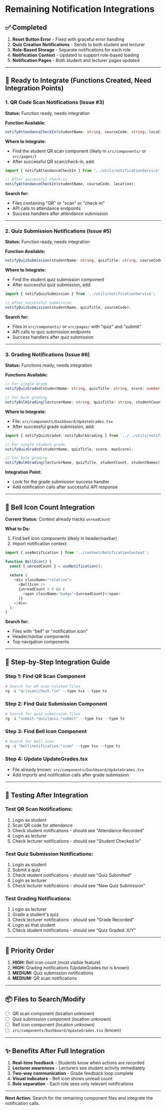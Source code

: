 # Remaining Notification Integrations

## ✅ Completed
1. **Reset Button Error** - Fixed with graceful error handling
2. **Quiz Creation Notifications** - Sends to both student and lecturer
3. **Role-Based Storage** - Separate notifications for each role
4. **Notification Context** - Updated to support role-based loading
5. **Notification Pages** - Both student and lecturer pages updated

---

## 🔧 Ready to Integrate (Functions Created, Need Integration Points)

### 1. QR Code Scan Notifications (Issue #3)
**Status:** Function ready, needs integration

**Function Available:**
```typescript
notifyAttendanceCheckIn(studentName: string, courseCode: string, location: string)
```

**Where to Integrate:**
- Find the student QR scan component (likely in `src/components/` or `src/pages/`)
- After successful QR scan/check-in, add:
```typescript
import { notifyAttendanceCheckIn } from '../utils/notificationService';

// After successful check-in
notifyAttendanceCheckIn(studentName, courseCode, location);
```

**Search for:**
- Files containing "QR" or "scan" or "check-in"
- API calls to attendance endpoints
- Success handlers after attendance submission

---

### 2. Quiz Submission Notifications (Issue #5)
**Status:** Function ready, needs integration

**Function Available:**
```typescript
notifyQuizSubmission(studentName: string, quizTitle: string, courseCode: string)
```

**Where to Integrate:**
- Find the student quiz submission component
- After successful quiz submission, add:
```typescript
import { notifyQuizSubmission } from '../utils/notificationService';

// After successful submission
notifyQuizSubmission(studentName, quizTitle, courseCode);
```

**Search for:**
- Files in `src/components/` or `src/pages/` with "quiz" and "submit"
- API calls to quiz submission endpoints
- Success handlers after quiz submission

---

### 3. Grading Notifications (Issue #6)
**Status:** Functions ready, needs integration

**Functions Available:**
```typescript
// For single grade
notifyQuizGraded(studentName: string, quizTitle: string, score: number, maxScore: number)

// For bulk grading
notifyBulkGrading(lecturerName: string, quizTitle: string, studentCount: number, students: string[])
```

**Where to Integrate:**
- File: `src/components/Dashboard/UpdateGrades.tsx`
- After successful grade submission, add:
```typescript
import { notifyQuizGraded, notifyBulkGrading } from '../../utils/notificationService';

// For single student grade
notifyQuizGraded(studentName, quizTitle, score, maxScore);

// For bulk grading
notifyBulkGrading(lecturerName, quizTitle, studentCount, studentNames);
```

**Integration Point:**
- Look for the grade submission success handler
- Add notification calls after successful API response

---

## 🔔 Bell Icon Count Integration

**Current Status:** Context already tracks `unreadCount`

**What to Do:**
1. Find bell icon components (likely in header/navbar)
2. Import notification context:
```typescript
import { useNotification } from '../context/NotificationContext';

function BellIcon() {
  const { unreadCount } = useNotification();
  
  return (
    <div className="relative">
      <BellIcon />
      {unreadCount > 0 && (
        <span className="badge">{unreadCount}</span>
      )}
    </div>
  );
}
```

**Search for:**
- Files with "bell" or "notification icon"
- Header/navbar components
- Top navigation components

---

## 📝 Step-by-Step Integration Guide

### Step 1: Find QR Scan Component
```powershell
# Search for QR scan related files
rg -i "qr|scan|check.*in" --type tsx --type ts
```

### Step 2: Find Quiz Submission Component
```powershell
# Search for quiz submission files
rg -i "submit.*quiz|quiz.*submit" --type tsx --type ts
```

### Step 3: Find Bell Icon Component
```powershell
# Search for bell icon
rg -i "bell|notification.*icon" --type tsx --type ts
```

### Step 4: Update UpdateGrades.tsx
- File already known: `src/components/Dashboard/UpdateGrades.tsx`
- Add imports and notification calls after grade submission

---

## 🧪 Testing After Integration

### Test QR Scan Notifications:
1. Login as student
2. Scan QR code for attendance
3. Check student notifications - should see "Attendance Recorded"
4. Login as lecturer
5. Check lecturer notifications - should see "Student Checked In"

### Test Quiz Submission Notifications:
1. Login as student
2. Submit a quiz
3. Check student notifications - should see "Quiz Submitted"
4. Login as lecturer
5. Check lecturer notifications - should see "New Quiz Submission"

### Test Grading Notifications:
1. Login as lecturer
2. Grade a student's quiz
3. Check lecturer notifications - should see "Grade Recorded"
4. Login as that student
5. Check student notifications - should see "Quiz Graded: X/Y"

---

## 🎯 Priority Order

1. **HIGH:** Bell icon count (most visible feature)
2. **HIGH:** Grading notifications (UpdateGrades.tsx is known)
3. **MEDIUM:** Quiz submission notifications
4. **MEDIUM:** QR scan notifications

---

## 📦 Files to Search/Modify

- [ ] QR scan component (location unknown)
- [ ] Quiz submission component (location unknown)
- [ ] Bell icon component (location unknown)
- [ ] `src/components/Dashboard/UpdateGrades.tsx` (known)

---

## ✨ Benefits After Full Integration

1. **Real-time feedback** - Students know when actions are recorded
2. **Lecturer awareness** - Lecturers see student activity immediately
3. **Two-way communication** - Grade feedback loop complete
4. **Visual indicators** - Bell icon shows unread count
5. **Role separation** - Each role sees only relevant notifications

---

**Next Action:** Search for the remaining component files and integrate the notification calls.